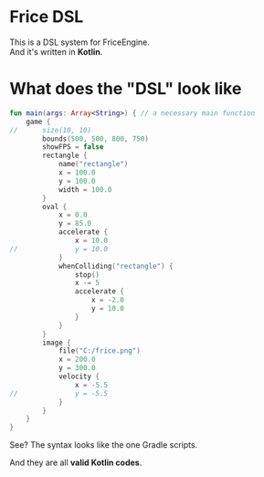 # Frice DSL

This is a DSL system for FriceEngine.<br/>
And it's written in **Kotlin**.

# What does the "DSL" look like

```kotlin
fun main(args: Array<String>) { // a necessary main function
	game {
//		size(10, 10)
		bounds(500, 500, 800, 750)
		showFPS = false
		rectangle {
			name("rectangle")
			x = 100.0
			y = 100.0
			width = 100.0
		}
		oval {
			x = 0.0
			y = 85.0
			accelerate {
				x = 10.0
//				y = 10.0
			}
			whenColliding("rectangle") {
				stop()
				x -= 5
				accelerate {
					x = -2.0
					y = 10.0
				}
			}
		}
		image {
			file("C:/frice.png")
			x = 200.0
			y = 300.0
			velocity {
				x = -5.5
//				y = -5.5
			}
		}
	}
}
```

See? The syntax looks like the one Gradle scripts.

And they are all **valid Kotlin codes**.
